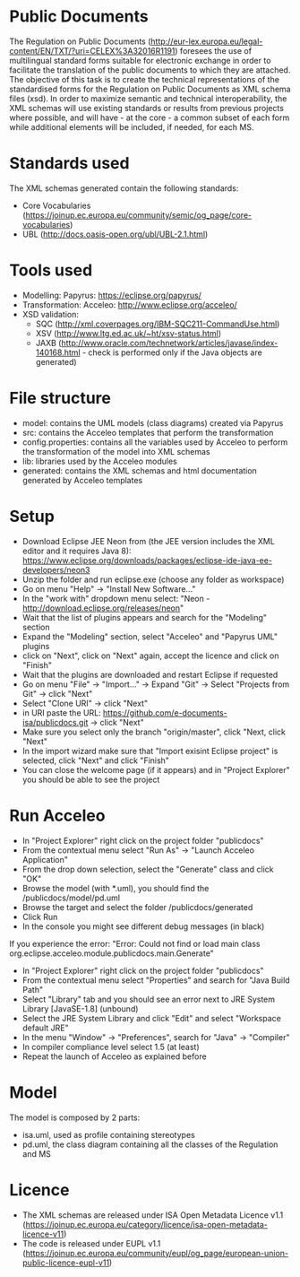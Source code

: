 # Public Documents
The Regulation on Public Documents (http://eur-lex.europa.eu/legal-content/EN/TXT/?uri=CELEX%3A32016R1191) foresees the use of multilingual standard forms suitable for electronic exchange in order to facilitate the translation of the public documents to which they are attached.
The objective of this task is to create the technical representations of the standardised forms for the Regulation on Public Documents as XML schema files (xsd).
In order to maximize semantic and technical interoperability, the XML schemas will use existing standards or results from previous projects where possible, and will have - at the core - a common subset of each form while additional elements will be included, if needed, for each MS.
# Standards used
The XML schemas generated contain the following standards: 
* Core Vocabularies (https://joinup.ec.europa.eu/community/semic/og_page/core-vocabularies)
* UBL (http://docs.oasis-open.org/ubl/UBL-2.1.html) 

# Tools used
* Modelling: Papyrus: https://eclipse.org/papyrus/ 
* Transformation: Acceleo: http://www.eclipse.org/acceleo/
* XSD validation: 
	* SQC (http://xml.coverpages.org/IBM-SQC211-CommandUse.html)
	* XSV (http://www.ltg.ed.ac.uk/~ht/xsv-status.html)
	* JAXB (http://www.oracle.com/technetwork/articles/javase/index-140168.html - check is performed only if the Java objects are generated)

# File structure
* model: contains the UML models (class diagrams) created via Papyrus
* src: contains the Acceleo templates that perform the transformation
* config.properties: contains all the variables used by Acceleo to perform the transformation of the model into XML schemas
* lib: libraries used by the Acceleo modules
* generated: contains the XML schemas and html documentation generated by Acceleo templates

# Setup
* Download Eclipse JEE Neon from (the JEE version includes the XML editor and it requires Java 8): https://www.eclipse.org/downloads/packages/eclipse-ide-java-ee-developers/neon3
* Unzip the folder and run eclipse.exe (choose any folder as workspace)
* Go on menu "Help" -> "Install New Software..."
* In the "work with" dropdown menu select: "Neon - http://download.eclipse.org/releases/neon"
* Wait that the list of plugins appears and search for the "Modeling" section
* Expand the "Modeling" section, select "Acceleo" and "Papyrus UML" plugins
* click on "Next", click on "Next" again, accept the licence and click on "Finish"
* Wait that the plugins are downloaded and restart Eclipse if requested
* Go on menu "File" -> "Import..." -> Expand "Git" -> Select "Projects from Git" -> click "Next"
* Select "Clone URI" -> click "Next"
* in URI paste the URL: https://github.com/e-documents-isa/publicdocs.git -> click "Next"
* Make sure you select only the branch "origin/master", click "Next, click "Next"
* In the import wizard make sure that "Import exisint Eclipse project" is selected, click "Next" and click "Finish"
* You can close the welcome page (if it appears) and in "Project Explorer" you should be able to see the project

# Run Acceleo
* In "Project Explorer" right click on the project folder "publicdocs"
* From the contextual menu select "Run As" -> "Launch Acceleo Application"
* From the drop down selection, select the "Generate" class and click "OK"
* Browse the model (with *.uml), you should find the /publicdocs/model/pd.uml
* Browse the target and select the folder /publicdocs/generated
* Click Run
* In the console you might see different debug messages (in black)

If you experience the error:
"Error: Could not find or load main class org.eclipse.acceleo.module.publicdocs.main.Generate"
* In "Project Explorer" right click on the project folder "publicdocs"
* From the contextual menu select "Properties" and search for "Java Build Path"
* Select "Library" tab and you should see an error next to JRE System Library [JavaSE-1.8] (unbound)
* Select the JRE System Library and click "Edit" and select "Workspace default JRE"
* In the menu "Window" -> "Preferences", search for "Java" -> "Compiler"
* In compiler compliance level select 1.5 (at least)
* Repeat the launch of Acceleo as explained before

# Model
The model is composed by 2 parts:
* isa.uml, used as profile containing stereotypes
* pd.uml, the class diagram containing all the classes of the Regulation and MS










# Licence
* The XML schemas are released under ISA Open Metadata Licence v1.1 (https://joinup.ec.europa.eu/category/licence/isa-open-metadata-licence-v11)
* The code is released under EUPL v1.1 (https://joinup.ec.europa.eu/community/eupl/og_page/european-union-public-licence-eupl-v11)
